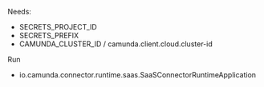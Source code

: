 

Needs:

* SECRETS_PROJECT_ID
* SECRETS_PREFIX
* CAMUNDA_CLUSTER_ID / camunda.client.cloud.cluster-id


Run

* io.camunda.connector.runtime.saas.SaaSConnectorRuntimeApplication
